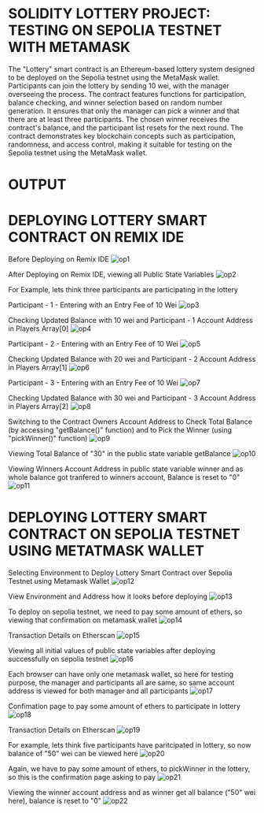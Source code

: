 # SOLIDITY LOTTERY PROJECT: TESTING ON SEPOLIA TESTNET WITH METAMASK

The "Lottery" smart contract is an Ethereum-based lottery system designed to be deployed on the Sepolia testnet using the MetaMask wallet. Participants can join the lottery by sending 10 wei, with the manager 
overseeing the process. The contract features functions for participation, balance checking, and winner selection based on random number generation. It ensures that only the manager can pick a winner and that there 
are at least three participants. The chosen winner receives the contract's balance, and the participant list resets for the next round. The contract demonstrates key blockchain concepts such as participation, 
randomness, and access control, making it suitable for testing on the Sepolia testnet using the MetaMask wallet.

# OUTPUT

# DEPLOYING LOTTERY SMART CONTRACT ON REMIX IDE
Before Deploying on Remix IDE
![op1](https://github.com/Neeraja-Kallamadi/Blockchain_Solidity_Lottery_Smart_Contract_Sepolia_Testnet_Metamask_Wallet/assets/110168775/487c16fc-03b3-4f91-ae24-a2f4dc09bbc1)

After Deploying on Remix IDE, viewing all Public State Variables
![op2](https://github.com/Neeraja-Kallamadi/Blockchain_Solidity_Lottery_Smart_Contract_Sepolia_Testnet_Metamask_Wallet/assets/110168775/e776dbdf-fabe-4338-a26a-6e414616a373)

For Example, lets think three participants are participating in the lottery

Participant - 1 - Entering with an Entry Fee of 10 Wei
![op3](https://github.com/Neeraja-Kallamadi/Blockchain_Solidity_Lottery_Smart_Contract_Sepolia_Testnet_Metamask_Wallet/assets/110168775/95db0197-1b30-4f44-8fd8-fd63f462f58d)

Checking Updated Balance with 10 wei and Participant - 1 Account Address in Players Array[0]
![op4](https://github.com/Neeraja-Kallamadi/Blockchain_Solidity_Lottery_Smart_Contract_Sepolia_Testnet_Metamask_Wallet/assets/110168775/18394b4a-acf6-4380-8249-42ed674365a9)

Participant - 2 - Entering with an Entry Fee of 10 Wei
![op5](https://github.com/Neeraja-Kallamadi/Blockchain_Solidity_Lottery_Smart_Contract_Sepolia_Testnet_Metamask_Wallet/assets/110168775/439f1659-1b71-4771-ba27-5fb110a33bae)

Checking Updated Balance with 20 wei and Participant - 2 Account Address in Players Array[1]
![op6](https://github.com/Neeraja-Kallamadi/Blockchain_Solidity_Lottery_Smart_Contract_Sepolia_Testnet_Metamask_Wallet/assets/110168775/a075d350-8605-4646-831d-736827aaf406)

Participant - 3 - Entering with an Entry Fee of 10 Wei
![op7](https://github.com/Neeraja-Kallamadi/Blockchain_Solidity_Lottery_Smart_Contract_Sepolia_Testnet_Metamask_Wallet/assets/110168775/a11c7984-5ad4-4ea3-8e83-b4ff9dff7671)

Checking Updated Balance with 30 wei and Participant - 3 Account Address in Players Array[2]
![op8](https://github.com/Neeraja-Kallamadi/Blockchain_Solidity_Lottery_Smart_Contract_Sepolia_Testnet_Metamask_Wallet/assets/110168775/4f3f8e93-4707-4f89-a238-64dab7acec48)

Switching to the Contract Owners Account Address to Check Total Balance (by accessing "getBalance()" function) and to Pick the Winner (using "pickWinner()" function)
![op9](https://github.com/Neeraja-Kallamadi/Blockchain_Solidity_Lottery_Smart_Contract_Sepolia_Testnet_Metamask_Wallet/assets/110168775/084951cd-fff9-49d0-af42-c37e93190387)

Viewing Total Balance of "30" in the public state variable getBalance
![op10](https://github.com/Neeraja-Kallamadi/Blockchain_Solidity_Lottery_Smart_Contract_Sepolia_Testnet_Metamask_Wallet/assets/110168775/6190293f-eae9-4c42-bb55-97b6b808f63a)

Viewing Winners Account Address in public state variable winner and as whole balance got tranfered to winners account, Balance is reset to "0"
![op11](https://github.com/Neeraja-Kallamadi/Blockchain_Solidity_Lottery_Smart_Contract_Sepolia_Testnet_Metamask_Wallet/assets/110168775/ff5c5583-6e7a-4529-9b6e-da48e21fcd19)

# DEPLOYING LOTTERY SMART CONTRACT ON SEPOLIA TESTNET USING METATMASK WALLET
Selecting Environment to Deploy Lottery Smart Contract over Sepolia Testnet using Metamask Wallet
![op12](https://github.com/Neeraja-Kallamadi/Blockchain_Solidity_Lottery_Smart_Contract_Sepolia_Testnet_Metamask_Wallet/assets/110168775/caa80b58-378b-4b0a-88d5-aaed4288f739)

View Environment and Address how it looks before deploying
![op13](https://github.com/Neeraja-Kallamadi/Blockchain_Solidity_Lottery_Smart_Contract_Sepolia_Testnet_Metamask_Wallet/assets/110168775/a0be04f5-d11b-47e5-8dcc-e7bb8684a6bf)

To deploy on sepolia testnet, we need to pay some amount of ethers, so viewing that confirmation on metamask wallet
![op14](https://github.com/Neeraja-Kallamadi/Blockchain_Solidity_Lottery_Smart_Contract_Sepolia_Testnet_Metamask_Wallet/assets/110168775/6275ef52-ab01-4f18-ab27-b90f5a9d8ca0)

Transaction Details on Etherscan
![op15](https://github.com/Neeraja-Kallamadi/Blockchain_Solidity_Lottery_Smart_Contract_Sepolia_Testnet_Metamask_Wallet/assets/110168775/fab0a013-a411-4b99-a25e-2730df5d8f25)

Viewing all initial values of public state variables after deploying successfully on sepolia testnet
![op16](https://github.com/Neeraja-Kallamadi/Blockchain_Solidity_Lottery_Smart_Contract_Sepolia_Testnet_Metamask_Wallet/assets/110168775/b397e047-8ea6-4030-ac7b-c95c1f2721b3)

Each browser can have only one metamask wallet, so here for testing purpose, the manager and participants all are same, so same account address is viewed for both manager and all participants
![op17](https://github.com/Neeraja-Kallamadi/Blockchain_Solidity_Lottery_Smart_Contract_Sepolia_Testnet_Metamask_Wallet/assets/110168775/c3e62406-421c-49d2-bbb4-5a4225e9f343)

Confimation page to pay some amount of ethers to participate in lottery
![op18](https://github.com/Neeraja-Kallamadi/Blockchain_Solidity_Lottery_Smart_Contract_Sepolia_Testnet_Metamask_Wallet/assets/110168775/6471c2a1-ec01-4f24-8936-6065a62915d3)

Transaction Details on Etherscan
![op19](https://github.com/Neeraja-Kallamadi/Blockchain_Solidity_Lottery_Smart_Contract_Sepolia_Testnet_Metamask_Wallet/assets/110168775/483c9008-e767-49aa-ab26-40dc93d523df)

For example, lets think five participants have paritcipated in lottery, so now balance of "50" wei can be viewed here
![op20](https://github.com/Neeraja-Kallamadi/Blockchain_Solidity_Lottery_Smart_Contract_Sepolia_Testnet_Metamask_Wallet/assets/110168775/85715fbd-9532-4f7d-a5c4-6d3edaf6c5eb)

Again, we have to pay some amount of ethers, to pickWinner in the lottery, so this is the confirmation page asking to pay
![op21](https://github.com/Neeraja-Kallamadi/Blockchain_Solidity_Lottery_Smart_Contract_Sepolia_Testnet_Metamask_Wallet/assets/110168775/0510469d-97e8-4e11-95f6-d3fea147ddad)

Viewing the winner account address and as winner get all balance ("50" wei here), balance is reset to "0"
![op22](https://github.com/Neeraja-Kallamadi/Blockchain_Solidity_Lottery_Smart_Contract_Sepolia_Testnet_Metamask_Wallet/assets/110168775/0bb7c17d-2afe-470e-aa53-c03c053369d8)
